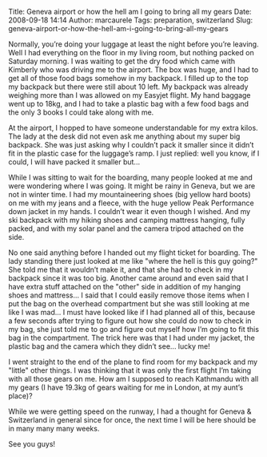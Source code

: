 Title: Geneva airport or how the hell am I going to bring all my gears
Date: 2008-09-18 14:14
Author: marcaurele
Tags: preparation, switzerland
Slug: geneva-airport-or-how-the-hell-am-i-going-to-bring-all-my-gears

Normally, you’re doing your luggage at least the night before you’re
leaving. Well I had everything on the floor in my living room, but
nothing packed on Saturday morning. I was waiting to get the dry food
which came with Kimberly who was driving me to the airport. The box was
huge, and I had to get all of those food bags somehow in my backpack. I
filled up to the top my backpack but there were still about 10 left. My
backpack was already weighing more than I was allowed on my Easyjet
flight. My hand baggage went up to 18kg, and I had to take a plastic bag
with a few food bags and the only 3 books I could take along with me.  

At the airport, I hopped to have someone understandable for my extra
kilos. The lady at the desk did not even ask me anything about my super
big backpack. She was just asking why I couldn’t pack it smaller since
it didn’t fit in the plastic case for the luggage’s ramp. I just
replied: well you know, if I could, I will have packed it smaller but...

While I was sitting to wait for the boarding, many people looked at me
and were wondering where I was going. It might be rainy in Geneva, but
we are not in winter time. I had my mountaineering shoes (big yellow
hard boots) on me with my jeans and a fleece, with the huge yellow Peak
Performance down jacket in my hands. I couldn’t wear it even though I
wished. And my ski backpack with my hiking shoes and camping mattress
hanging, fully packed, and with my solar panel and the camera tripod
attached on the side.  

No one said anything before I handed out my flight ticket for boarding.
The lady standing there just looked at me like "where the hell is this
guy going?" She told me that it wouldn’t make it, and that she had to
check in my backpack since it was too big. Another came around and even
said that I have extra stuff attached on the "other" side in addition of
my hanging shoes and mattress... I said that I could easily remove those
items when I put the bag on the overhead compartment but she was still
looking at me like I was mad... I must have looked like if I had planned
all of this, because a few seconds after trying to figure out how she
could do now to check in my bag, she just told me to go and figure out
myself how I’m going to fit this bag in the compartment. The trick here
was that I had under my jacket, the plastic bag and the camera which
they didn’t see... lucky me!  

I went straight to the end of the plane to find room for my backpack and
my "little" other things. I was thinking that it was only the first
flight I’m taking with all those gears on me. How am I supposed to reach
Kathmandu with all my gears (I have 19.3kg of gears waiting for me in
London, at my aunt’s place)?  

While we were getting speed on the runway, I had a thought for Geneva &
Switzerland in general since for once, the next time I will be here
should be in many many many weeks.

See you guys!

